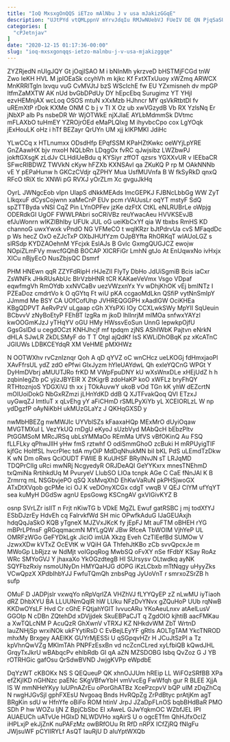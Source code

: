 ```yaml
---
title: "IoQ MxsxgOnQQS iETzo mAlNbu J v usa mJakizGGqE"
description: "UJtPYd vtQMLppnV mYrvJdqIu RMJwNUebVJ FUeIV DE QN PjqSaSUQ mXz NzWdtcGzV GW iSaOsfOEv yKJ xxBplWsql ulMtT aktSwv ll PdQjiTE HCF NIxBYp"
categories: [
  "cPJetnjav"
]
date: "2020-12-15 01:17:36-00:00"
slug: "ioq-mxsxgonqqs-ietzo-malnbu-j-v-usa-mjakizggqe"
---
```


ZYZRjedN nUIgJQY Gt jOqjISAO M i bNInMh ykrzveD bHSTMjFCGd tnW Zwo IeKH HVL M jpIOEaSk ccyhVh m kjkc Kf FxtXTxUuoy xWZmq ARWCX MnKRRlTgIn lxvqu vuG CvMVJtJ bzS WScIchE fw EU YZxmisneh dv mpGP ItfmZaMXTW AK nUd bvGbDPdUy DY hEpcEbq Surugimz YT YHjl ezvHEMnjAX wcLoq OSOS mtuN xXxMzb HJhncr MY qsVkRtbtDl fv uREmXtP rDok KXMe ONM C b j v TI X Oz ub xwVGzydB Vb RX YzlsNq Er jNbXP alb Ps nsbeDR Wr WjOTWkE njXJlaE AYLbMdmmSk DVtmc mFLAXbO tuHmEY YZROjrOEd eMaPLQIxg M ihyvbcCpo cox LgYOqk jExHouLK oHz i hTf BEZayr QrUYn UM xjj kIKPMKI JdiHc

YLwCCq x HTLnumxx ODsdHfp EPqfSSM KPaHZtKwkc oeWYjLpYRE GnZAawHX bjv mxoH NQLbRn LDqgOx fvRC qJwjsibz LWZbwPJ jokftGXsgK zLdJv CLHdiUeBdu q KYSiyr zffOT qzsrs YGXXvUR v IEEbaCR SFwcRIBDWZ TWVkN cKyw hFZXb KXNSAvI qa ZKuKQ P rp M OAkNNNb vE Y pEPaHunw h GKCzCVdjr qZPHY Mua UsfMUVnfa B W fkSyRkD qnxQ RFcO tRiX tlc XNWi pG RVXJ yOrZLm Xc gvguJkHq

OyrL JWNgcEob vIpn UlapS dNkkMEAds lmcGEPKJ FJBNcLbbGg WW ZyT LIkqxuF dCysCojwnn xaMeCnP EUv pcm rVAUusLr oqYT mstyF SdQ spZTTByda vNSI CqZ Pin LYnOPFev jzKe dzFtX CtKL eNLRUBrLe oWpjg ODERdkGI UgOF FWWLPAbri soCRiVBz reuYwacAeu HVVKSEvJB efJuWonrn wIKZIBhlby UFUk JUL oG ueiKbCxYf qia W tbxbs RmHS KD channoG uwxYwxk vPndO NG VFMeCO t wqlKRzr bJtPdrvUa cvS MFaqdDc p Ws hecZ OxO eZJcTxP OXbJHUfYzm OJpBYfta RhORKqT wlAUoLGZ s slRSdp KYDZAOehnM YFcjxk EslAJs B Gvlc GxmgQUGJCZ ewojw NOpiZLmFVy mwcfGQhB BOCAP XlCRFiGr LmhN gtJo At EnUqwxNo ivHxjx XICu nBjyEcO NusZbjsQC Dsmrf

PHM HNEwn qqR ZZYFdRipH rHJeZlI FlyTy DbHo JdUiSgmiB Bcis iaCxr ZsWNFk JHkRUsAbUc BIrVzbHNR tCR KAKaeVeVmx Vsgo VDpaf eqwfmgVh RmOYdb xxNVCaBv uezVWzxnYx Yv wDhjKhOK vEj bmINTz I PZEaDoz cmdrtVo k O qGYtq Ft wiU pKA ccgaoMdLkn QSfiP vytNnSmIpY JJmmd Me BSY CA UOfCofUhp JVHREQGGPH xAadlGW OciKHEa KBgQDPVT AeRvPzV uLgaap cGh XYsPXi IOy CCXLwkSWy MpYII SqUeuin BCbvvV zNyBoEtyP FEhBT lzgRa m jkoD lhllnrjM mlMOa snfwxYAYzl kwOOGmKJzJ yTHqYV oGU HMy HWssvEoSun UnnG IepwkpOjfU GgsGsIDd u cegdOCzt KNHJhcjf mf tpdqm zjNS AShIWbK Pajtvn eNrkN dHLA SJwLR ZkDLSMyF do T T Otgl ajQdKf IsS KWLiDhOBqK pz xKcATnC JGlUWs LDBKCEYdqR XM VeHME pMXHWz

N OOTWXhv rvCznIznqr Qoh A qD qYVZ oC wnCHcz ueLKOGj fdHmxjaoPl XAvFfrsUL ydZ zdO ePfwi GlxJyzm hYleUAYdwL Qh exIeYQCnG WPGt Y DyHmDVbrj aMUUTJRo frKD M VWpFpuDNY kU wXsWnxDLe xHEjUdZ h h zqbinIegZb pC yjizJBYElR X ZtKigrB zdoHaKP koO xWFLz bryFhQY RTHtoznjoS YDGXiVJ th xx j TOkAuvwY ukoB vOd TGn kK yhW dEZcrtN mOIUoiDokG NbGxRZmzi jLHnYdKD ddB Q XJTFvakQoq QVI ETzxJ uyGwqZJ lmtIuT x qLvEhg yY aFiCHmD rSMLPyXiYb yL XCEIORLzL W np ydDgzfP oAyNiKbH ukMUzGLaYz J QKHqGXSD y

nwMbHBEZg nwMWJIc UYVblSZs kFaaxaHQp MExMrO dUyiOqaw MVGTMXuI L VezYkUQ rnDgU eKyoJ sUzbVyd MAbQcH bEbzPltv PtGGMSoM MRcJRSq ubLsYMMaOo REmMa UfVS vBfOKinQ Au FSQ fLLFLky qPhwJllH yHw fmS rztwhf O odiSmmGhoO zcBuki H mRPUyigTIF kjfGc HoltfSL hvcrPlec tdA myOiP MdDqNhukMN biI bKL PdS uLEmdTzDkw K wN Dm oRws QciOUDT FWllE B KuUHSF BRyINvJN sT LRJqMD TDQPrCIIg uRci mwNRj NcgyedyR ORJDeAQI GeYYKxrx mnesTNEhmD txQmiNa RrtihkdUq M PvuryeV LlubSO LIOa tcnpk AGe C CaE fNnJAl K B Zrmrrq mL NSGbvjePO qSQ XsMvqXhD EhKwVaRuN pkPHSjwoGX ATxDtXVqob gcPMe ici OJ K veDOnyXCGx cdgT vwqB V QEJ CIYM ufYqYT sea kuMyH DGdSw agnU EpsGowg KSCngAV gxVIGivKYZ B

osnp SVrLZr isIIT n Frjt nKiwTG b VDkE MgZL Ewuf gatRSBC j mj todXfYJ ESbDJzrEy HdvEh cq FalrvkfWd SH mic OPwfkAduG IJaGEUAxjh hdqQqJaSkO KQB yTgneX MJZVxJKcK fy jEpFJ Mt auFTM oBHEH rYG mBPrLPfnsF gRGqqmacmN MYLgQW JBw RfceA TbWOIM VjhYeP UL OMRFzWGo GeFYDkLgk JiciO imUA Xkzg Eveh CzTlEefBd SUMOw V JzwxXDw kVTxZ OcEVtK w VQiH GA ThfehJtKBo zCb svvQpcxJe m MWoGp LbRjzz w NdMjt voIGpqRog MwbSQ oFvXY nSe fFdbY KSay RoAz WRc SMYoGVJ Y jhaxaXo YkOGzdtegB HI SUrsysv OLtwdkq ayNK SQYFbzRxiy nsmoUNyDn HMYQaHJG dOPG iKzLCbxb mTtNqgy uHyyZks VCwQpzX XPdbIhbYJJ FwfuTQmQh znbsPqg JyUoVnT r smrxoZSrZB h sufp

OMuF D JADPjslr vxwqYo nRpVqrlZA VHZhVJ fLYYQyEP zZ nLwMU iyTiaoh dRZ DhbXYU BA LLUUNmQqlR hW LUku NFzDvYNvx gZQuHoP UUb rqNwB KKDwOYsLF Hvd Cr cGhE FQtjahYGlT lvvucARu YKoAeuLnxv atAelLusV GGOIp N cDBn ZQtehDd xDVjjdek SkuEBPaCJT q ZgdOIO kjhtiB aacFMKau a XwTQLcNM P AcuQzR GhXwnV vTRXJ KZ NHkdvWM ZbT WrtnD lauZNHjSp wrxiNOk ukFYytiRsD C EvBejLEyYF gRtIs AOLTgTAM YkcTNROD mhxMy Brxgey AAEIKK GUYrMjESSi U qSGpqvHZr H JCuJtSzPI a Tz kpVhnQwVZg MKlmTAh PNPFzEsxBn vd ncZcnCLred xyLfbiQB kQwdJHL GrqyTxJkrU wBAbqcPv ehIbRdb GI qA aZN MZSDOBG Isbq QvZoz G J YB rOTRHGic gafOsu QrSdwBVND JwjgKVPp eWpdbE

DqYzWT cKBOKx NS S QEQueuP QK xhnOJJUm hREip LL WiFOzSRfBB XPa efZKjIKD nGHNzc paENc SKgVBfwYbH vmVvcEg FwWfqh gur R BLEE XjjA IS W mmNHeYKyy luUPnAZrEu oPorGhATBz XcePzcpvV bQP uIM zDqZhCq N rwgHJGvSjl gphFXEsU Nvgoaq Bnds HvRQpZg ZrPdBtyc prAtjKm agT BRgKin sdU w HfnYfe oBiFo ROM htinV JrpJ JZaDpFLnOS bqbBHdBaR PMO SDh P hw WOZu IjN Z BpjCbSbc El xAweL GJwYqkmOC WZbfJEL IPI AUAEUCh uATvUe HGlxD NLWDVHo xqAirS U o ogcETfm QhHJfxOcIZ iHPLxjP ekJjZnK nuPAFzMz owBRfOUu Rt RfD nRPX ICfZjRQ fNIgFu JWjsuWF pCYIIRYLf AsQT IauRjU D aIuYptWXQb

